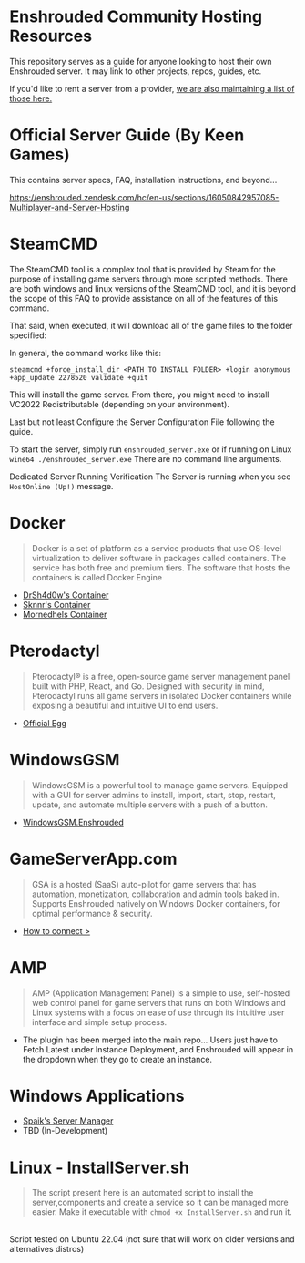 # Enshrouded Community Hosting Resources
This repository serves as a guide for anyone looking to host their own Enshrouded server. It may link to other projects, repos, guides, etc.

If you'd like to rent a server from a provider, [we are also maintaining a list of those here.](https://github.com/PR3SIDENT/enshrouded-server/blob/main/Hosting%20Providers/hosting-providers.md)

# Official Server Guide (By Keen Games)
This contains server specs, FAQ, installation instructions, and beyond...

https://enshrouded.zendesk.com/hc/en-us/sections/16050842957085-Multiplayer-and-Server-Hosting

# SteamCMD
The SteamCMD tool is a complex tool that is provided by Steam for the purpose of installing game servers through more scripted methods.  There are both windows and linux versions of the SteamCMD tool, and it is beyond the scope of this FAQ to provide assistance on all of the features of this command.

That said, when executed, it will download all of the game files to the folder specified:

In general, the command works like this:

`steamcmd +force_install_dir <PATH TO INSTALL FOLDER> +login anonymous +app_update 2278520 validate +quit`

This will install the game server. From there, you might need to install VC2022 Redistributable (depending on your environment).

Last but not least Configure the Server Configuration File following the guide.

To start the server, simply run `enshrouded_server.exe`  or if running on Linux `wine64 ./enshrouded_server.exe` There are no command line arguments.

Dedicated Server Running Verification
The Server is running when you see ```HostOnline (Up!)``` message. 

# Docker
> Docker is a set of platform as a service products that use OS-level virtualization to deliver software in packages called containers. The service has both free and premium tiers. The software that hosts the containers is called Docker Engine
- [DrSh4d0w's Container](https://github.com/PR3SIDENT/enshrouded-server/blob/main/DockerResources)
- [Sknnr's Container](https://github.com/jsknnr/enshrouded-server)
- [Mornedhels Container](https://hub.docker.com/r/mornedhels/enshrouded-server)


# Pterodactyl
> Pterodactyl® is a free, open-source game server management panel built with PHP, React, and Go. Designed with security in mind, Pterodactyl runs all game servers in isolated Docker containers while exposing a beautiful and intuitive UI to end users.
- [Official Egg](https://github.com/parkervcp/eggs/tree/master/game_eggs/steamcmd_servers/enshrouded)

# WindowsGSM
> WindowsGSM is a powerful tool to manage game servers. Equipped with a GUI for server admins to install, import, start, stop, restart, update, and automate multiple servers with a push of a button.
- [WindowsGSM.Enshrouded](https://github.com/ohmcodes/WindowsGSM.Enshrouded)

# GameServerApp.com
> GSA is a hosted (SaaS) auto-pilot for game servers that has automation, monetization, collaboration and admin tools baked in. Supports Enshrouded natively on Windows Docker containers, for optimal performance & security.
- [How to connect >](https://www.gameserverapp.com/connect/dediconnect)

# AMP
> AMP (Application Management Panel) is a simple to use, self-hosted web control panel for game servers that runs on both Windows and Linux systems with a focus on ease of use through its intuitive user interface and simple setup process.
- The plugin has been merged into the main repo... Users just have to Fetch Latest under Instance Deployment, and Enshrouded will appear in the dropdown when they go to create an instance.
  
# Windows Applications
- [Spaik's Server Manager](https://github.com/ISpaikI/Enshrouded-Server-Manager)
- TBD (In-Development)

# Linux - InstallServer.sh
> The script present here is an automated script to install the server,components and create a service so it can be managed more easier.
Make it executable with ```chmod +x InstallServer.sh``` and run it.<br>
<br>
Script tested on Ubuntu 22.04 (not sure that will work on older versions and alternatives distros)
